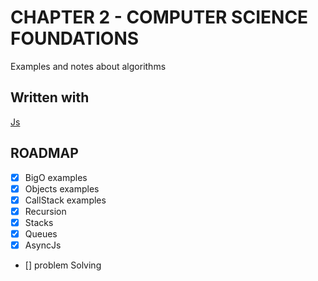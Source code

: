 # CHAPTER 2 - COMPUTER SCIENCE FOUNDATIONS

Examples and notes about algorithms 

## Written with

[Js](https://developer.mozilla.org/es/docs/Web/JavaScript)

## ROADMAP

- [x] BigO examples
- [x] Objects examples
- [x] CallStack examples
- [x] Recursion 
- [x] Stacks
- [x] Queues 
- [x] AsyncJs 
- [] problem Solving